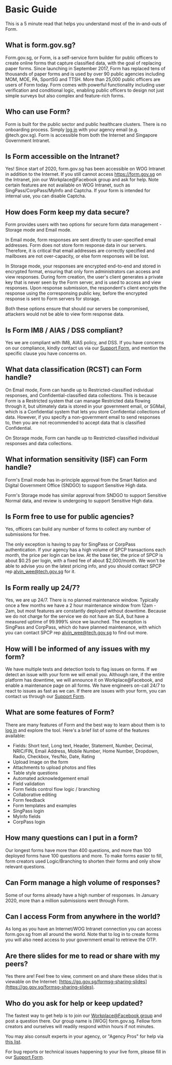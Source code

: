 # Basic Guide

This is a 5 minute read that helps you understand most of the in-and-outs of Form.

## What is form.gov.sg?

Form.gov.sg, or Form, is a self-service form builder for public officers to create online forms that capture classified data, with the goal of replacing paper forms. Since launching in September 2017, Form has replaced tens of thousands of paper forms and is used by over 90 public agencies including MOM, MOE, PA,  SportSG and TTSH. More than 25,000 public officers are users of Form today. Form comes with powerful functionality including user verification and conditional logic, enabling public officers to design not just simple surveys but also complex and feature-rich forms.

## Who can use Form?

Form is built for the public sector and public healthcare clusters. There is no onboarding process. Simply [log in](https://form.gov.sg/#!/signin) with your agency email (e.g. @tech.gov.sg). Form is accessible from both the Internet and Singapore Government Intranet.

## Is Form accessible on the Intranet?

Yes! Since start of 2020, form.gov.sg has been accessible on WOG Intranet in addition to the Internet. If you still cannot access https://form.gov.sg on the Intranet, join our Workplace@Facebook group and ask for help. Note certain features are not available on WOG Intranet, such as SingPass/CorpPass/MyInfo and Captcha. If your form is intended for internal use, you can disable Captcha.

## How does Form keep my data secure?

Form provides users with two options for secure form data management - Storage mode and Email mode.

In Email mode, form responses are sent directly to user-specified email addresses. Form does not store form response data in our servers. Therefore, it is critical that email addresses are correctly specified and mailboxes are not over-capacity, or else form responses will be lost.

In Storage mode, your responses are encrypted end-to-end and stored in encrypted format, ensuring that only form administrators can access and view responses. During form creation, the user's client generates a private key that is never seen by the Form server, and is used to access and view responses. Upon response submission, the respondent's client encrypts the response using the corresponsing public key, before the encrypted response is sent to Form servers for storage.

Both these options ensure that should our servers be compromised, attackers would not be able to view form response data. 

## Is Form IM8 / AIAS / DSS compliant?

Yes we are compliant with IM8, AIAS policy, and DSS. If you have concerns on our compliance, kindly contact us via our [Support Form](https://go.gov.sg/formsg-support), and mention the specific clause you have concerns on.

## What data classification (RCST) can Form handle?

On Email mode, Form can handle up to Restricted-classified individual responses, and Confidential-classified data collections. This is because Form is a Restricted system that can manage Restricted data flowing through it, but ultimately data is stored in your government email, or SGMail, which is a Confidential system that lets you store Confidential collections of data. However, if you specify a non-government email to send responses to, then you are not recommended to accept data that is classified Confidential.

On Storage mode, Form can handle up to Restricted-classified individual responses and data collections.

## What information sensitivity (ISF) can Form handle?

Form's Email mode has in-principle approval from the Smart Nation and Digital Government Office (SNDGO) to support Sensitive High data. 

Form's Storage mode has similar approval from SNDGO to support Sensitive Normal data, and review is undergoing to support Sensitive High data.

## Is Form free to use for public agencies?

Yes, officers can build any number of forms to collect any number of submissions for free. 

The only exception is having to pay for SingPass or CorpPass authentication. If your agency has a high volume of SPCP transactions each month, the price per login can be low. At the base tier, the price of SPCP is about $0.25 per login, with a fixed fee of about $2,000/month. We won't be able to advise you on the latest pricing info, and you should contact SPCP rep [alvin_wee@tech.gov.sg](mailto:alvin_wee@tech.gov.sg) for it.

## Is Form really up 24/7?

Yes, we are up 24/7. There is no planned maintenance window. Typically once a few months we have a 2 hour maintenance window from 12am - 2am, but most features are constantly deployed without downtime. Because we do not charge for the service we do not have an SLA, but have a measured uptime of 99.999% since we launched. The exception is SingPass and CorpPass, which do have planned maintenance, with which you can contact SPCP rep [alvin_wee@tech.gov.sg](mailto:alvin_wee@tech.gov.sg) to find out more.

## How will I be informed of any issues with my form?

We have multiple tests and detection tools to flag issues on forms. If we detect an issue with your form we will email you. Although rare, if the entire platform has downtime, we will announce it on Workplace@Facebook, and enable a maintenance page on all forms. We have engineers on-call 24/7 to react to issues as fast as we can. If there are issues with your form, you can contact us through our [Support Form](https://go.gov.sg/formsg-support).

## What are some features of Form?

There are many features of Form and the best way to learn about them is to [log in](https://form.gov.sg/#!/signin) and explore the tool. Here's a brief list of some of the features available:
- Fields: Short text, Long text, Header, Statement, Number, Decimal, NRIC/FIN, Email Address, Mobile Number, Home Number, Dropdown, Radio, Checkbox, Yes/No, Date, Rating
- Upload Image on the form
- Attachments to upload photos and files
- Table style questions
- Automated acknowledgement email
- Field validation
- Form fields control flow logic / branching
- Collaborative editing
- Form feedback
- Form templates and examples
- SingPass login
- MyInfo fields
- CorpPass login

## How many questions can I put in a form?

Our longest forms have more than 400 questions, and more than 100 deployed forms have 100 questions and more. To make forms easier to fill, form creators used Logic/Branching to shorten their forms and only show relevant questions.

## Can Form manage a high volume of responses?

Some of our forms already have a high number of responses. In January 2020, more than a million submissions went through Form.

## Can I access Form from anywhere in the world?

As long as you have an Internet/WOG Intranet connection you can access form.gov.sg from all around the world. Note that to log in to create forms you will also need access to your government email to retrieve the OTP.

## Are there slides for me to read or share with my peers?

Yes there are! Feel free to view, comment on and share these slides that is viewable on the Internet: [https://go.gov.sg/formsg-sharing-slides](https://go.gov.sg/formsg-sharing-slides).

## Who do you ask for help or keep updated?

The fastest way to get help is to join our [Workplace@Facebook group](https://onepublicservice.facebook.com/groups/299464690543915/) and post a question there. Our group name is [WOG] form.gov.sg. Fellow form creators and ourselves will readily respond within hours if not minutes. 

You may also consult experts in your agency, or "Agency Pros" for help via [this list](/AskAPro.html).

For bug reports or technical issues happening to your live form, please fill in our [Support Form](https://go.gov.sg/formsg-support).
